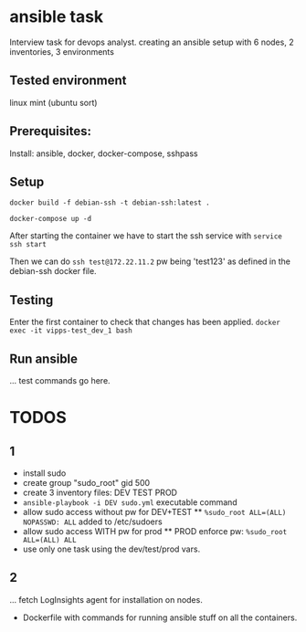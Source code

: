 # ansible task
Interview task for devops analyst. 
creating an ansible setup with 6 nodes, 2 inventories, 3 environments

## Tested environment
linux mint (ubuntu sort)

## Prerequisites: 
Install: ansible, docker, docker-compose, sshpass

## Setup 
`docker build -f debian-ssh -t debian-ssh:latest .`

`docker-compose up -d `

After starting the container we have to start the ssh service with
`service ssh start`

Then we can do 
`ssh test@172.22.11.2` pw being 'test123' as defined in the debian-ssh docker file. 


## Testing
Enter the first container to check that changes has been applied.
`docker exec -it vipps-test_dev_1 bash`

## Run ansible
... test commands go here.


# TODOS

## 1

* install sudo 
* create group "sudo_root" gid 500
* create 3 inventory files: DEV TEST PROD
* `ansible-playbook -i DEV sudo.yml` executable command
* allow sudo access without pw for DEV+TEST
** `%sudo_root ALL=(ALL) NOPASSWD: ALL` added to /etc/sudoers
* allow sudo access WITH pw for prod
** PROD enforce pw: `%sudo_root ALL=(ALL) ALL`
* use only one task using the dev/test/prod vars. 

## 2
...
fetch LogInsights agent for installation on nodes. 

* Dockerfile with commands for running ansible stuff on all the containers.
